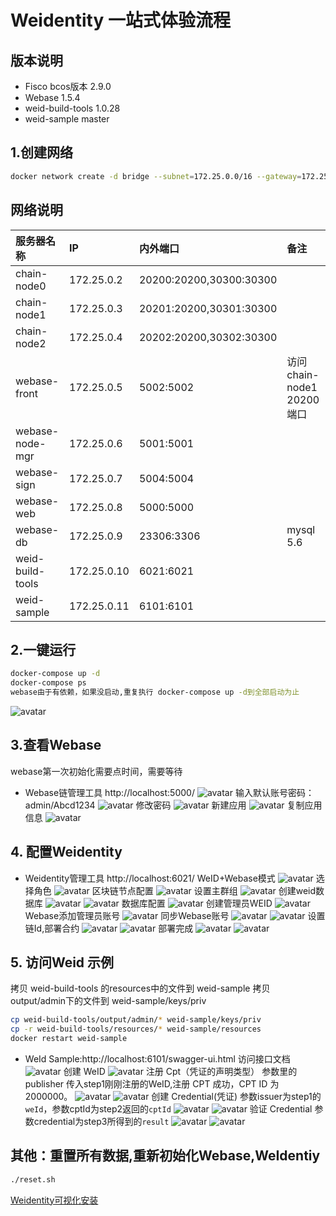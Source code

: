 
# Weidentity 一站式体验流程
版本说明
--------
* Fisco bcos版本 2.9.0
* Webase  1.5.4
* weid-build-tools  1.0.28
* weid-sample master

## 1.创建网络
```bash
docker network create -d bridge --subnet=172.25.0.0/16 --gateway=172.25.0.1 web_network
```
网络说明
--------
| 服务器名称 | IP | 内外端口 | 备注 |
| :---- | :---- | :---- | :---- |
| chain-node0 | 172.25.0.2 | 20200:20200,30300:30300 |  |
| chain-node1 | 172.25.0.3 | 20201:20200,30301:30300 |  |
| chain-node2 | 172.25.0.4 | 20202:20200,30302:30300 |  |
| webase-front | 172.25.0.5 | 5002:5002 | 访问chain-node1 20200端口 |
| webase-node-mgr | 172.25.0.6 | 5001:5001 |  |
| webase-sign| 172.25.0.7 | 5004:5004 |  |
| webase-web| 172.25.0.8 | 5000:5000 |  |
| webase-db| 172.25.0.9 | 23306:3306 | mysql 5.6 |
| weid-build-tools | 172.25.0.10 | 6021:6021 |  |
| weid-sample | 172.25.0.11 | 6101:6101 |  |

## 2.一键运行

```bash
docker-compose up -d
docker-compose ps
webase由于有依赖，如果没启动,重复执行 docker-compose up -d到全部启动为止
```
![avatar](img/0.png)



## 3.查看Webase
webase第一次初始化需要点时间，需要等待
* Webase链管理工具 http://localhost:5000/
![avatar](img/1.png)
输入默认账号密码：admin/Abcd1234
![avatar](img/2.png)
修改密码
![avatar](img/3.png)
新建应用
![avatar](img/4.png)
复制应用信息
![avatar](img/5.png)
## 4. 配置Weidentity
* Weidentity管理工具 http://localhost:6021/
WeID+Webase模式
![avatar](img/6.png)
选择角色
![avatar](img/7.png)
区块链节点配置
![avatar](img/8.png)
设置主群组
![avatar](img/9.png)
创建weid数据库
![avatar](img/10.png)
![avatar](img/11.png)
数据库配置
![avatar](img/12.png)
创建管理员WEID
![avatar](img/13.png)
Webase添加管理员账号
![avatar](img/14.png)
同步Webase账号
![avatar](img/15.png)
![avatar](img/16.png)
设置链Id,部署合约
![avatar](img/17.png)
![avatar](img/18.png)
部署完成
![avatar](img/19.png)
![avatar](img/20.png)

## 5. 访问Weid 示例
拷贝 weid-build-tools 的resources中的文件到 weid-sample
拷贝 output/admin下的文件到 weid-sample/keys/priv
```bash
cp weid-build-tools/output/admin/* weid-sample/keys/priv 
cp -r weid-build-tools/resources/* weid-sample/resources
docker restart weid-sample
```
* WeId Sample:http://localhost:6101/swagger-ui.html
访问接口文档
![avatar](img/21.png)
创建 WeID
![avatar](img/22.png)
注册 Cpt（凭证的声明类型） 参数里的 publisher 传入step1刚刚注册的WeID,注册 CPT 成功，CPT ID 为 2000000。
![avatar](img/23.png)
![avatar](img/24.png)
创建 Credential(凭证) 参数issuer为step1的``weId``，参数cptId为step2返回的``cptId``
![avatar](img/25.png)
![avatar](img/26.png)
验证 Credential    参数credential为step3所得到的``result``
![avatar](img/27.png)
![avatar](img/28.png)

## 其他：重置所有数据,重新初始化Webase,WeIdentiy
```bash
./reset.sh
```
[Weidentity可视化安装](https://weidentity.readthedocs.io/zh_CN/release-1.8.5/docs/deploy-via-web.html)



